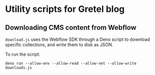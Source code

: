 # Utility scripts for Gretel blog

## Downloading CMS content from Webflow

`download.js` uses the Webflow SDK through a Deno script to download specific collections, and write them to disk as JSON. 

To run the script:

`deno run --allow-env --allow-read --allow-net --allow-write downloads.js`